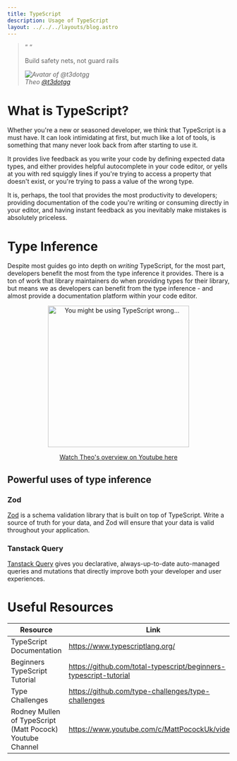 ```yaml
---
title: TypeScript
description: Usage of TypeScript
layout: ../../../layouts/blog.astro
---
```


<blockquote className="w-full max-w-sm relative italic border-l-4 bg-t3-purple-100 dark:text-t3-purple-50 text-slate-900 dark:bg-slate-700 p-2 rounded-md text-sm my-3 border-neutral-500 quote">
<div className="relative w-fit flex items-center justify-center p-1">
    <span className="mr-2 hidden sm:block absolute -top-1 left-0 leading-none" aria-hidden="true">
      &ldquo;
    </span>
    <span className="mr-2 hidden sm:block absolute -right-1 top-7 leading-none" aria-hidden="true">
      &ldquo;
    </span>
    <p className="mb-4">Build safety nets, not guard rails</p>
    </div>
    <cite className="flex items-center justify-end">
      <img
        alt="Avatar of @t3dotgg"
        className="w-12 mr-4 rounded-full bg-neutral-500"
        src="https://pbs.twimg.com/profile_images/1475643465069301763/FUR05HHs_400x400.jpg"
      />
      <div className="flex flex-col items-start">
        <span className="mb-1 text-sm italic font-bold">Theo</span>
        <a
          href="https://twitter.com/t3dotgg"
          target="_blank"
          rel="noopener noreferrer"
          className="text-sm"
        >
          @t3dotgg
        </a>
      </div>
    </cite>
  </blockquote>

# What is TypeScript?

Whether you're a new or seasoned developer, we think that TypeScript is a must have. It can look intimidating at first, but much like a lot of tools, is something that many never look back from after starting to use it.

It provides live feedback as you write your code by defining expected data types, and either provides helpful autocomplete in your code editor, or yells at you with red squiggly lines if you're trying to access a property that doesn't exist, or you're trying to pass a value of the wrong type.

It is, perhaps, the tool that provides the most productivity to developers; providing documentation of the code you're writing or consuming directly in your editor, and having instant feedback as you inevitably make mistakes is absolutely priceless.

# Type Inference

Despite most guides go into depth on _writing_ TypeScript, for the most part, developers benefit the most from the type inference it provides. There is a ton of work that library maintainers do when providing types for their library, but means we as developers can benefit from the type inference - and almost provide a documentation platform within your code editor.

<a href="https://www.youtube.com/watch?v=RmGHnYUqQ4k" className="mx-auto" target="_blank">
  <p align="center">
    <img src="/images/ts_thumbnail.jpeg" alt="You might be using TypeScript wrong..." width="320" />
  </p>
</a>

<a href="https://www.youtube.com/watch?v=RmGHnYUqQ4k" className="mx-auto" target="_blank">
  <p align="center">Watch Theo's overview on Youtube here</p>
</a>

## Powerful uses of type inference

### Zod

[Zod](https://github.com/colinhacks/zod) is a schema validation library that is built on top of TypeScript. Write a source of truth for your data, and Zod will ensure that your data is valid throughout your application.

### Tanstack Query

[Tanstack Query](https://tanstack.com/query/v4/) gives you declarative, always-up-to-date auto-managed queries and mutations that directly improve both your developer and user experiences.

# Useful Resources

| Resource                                                  | Link                                                              |
| --------------------------------------------------------- | ----------------------------------------------------------------- |
| TypeScript Documentation                                  | https://www.typescriptlang.org/                                   |
| Beginners TypeScript Tutorial                             | https://github.com/total-typescript/beginners-typescript-tutorial |
| Type Challenges                                           | https://github.com/type-challenges/type-challenges                |
| Rodney Mullen of TypeScript (Matt Pocock) Youtube Channel | https://www.youtube.com/c/MattPocockUk/videos                     |
